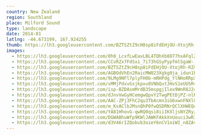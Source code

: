 ```yaml
---
country: New Zealand
region: Southland
place: Milford Sound
type: landscape
date: 2014-01
latlng: -44.673199, 167.924255
thumb: https://lh3.googleusercontent.com/BZTSZtZ9cH8sp8iFdEHjOU-XtojRh-RZmx7FtMSvORxy5GnNkL9MaKbGGBbyzagWa85ufsoGH4Xq4Pn4uTGy5DC5WBsZTmHIfNVBAHJAuJi8cs10TRwWKo1LmJLIZZa7fZmudlXMvRQ
images:
  - https://lh3.googleusercontent.com/0h0_LcxfLwEavLBL4TQhXb8O77hxAFql23NPgJwsJHLpQXOcijzPXe_35RyYG7Y0JmxeQmuBDOxMWqymIRZMjXsCFzCrn9YVQxMoiVrFo1IcosEgl6gtm-YEQiYa_xwN-qWEJQ0Prak
  - https://lh3.googleusercontent.com/CCvRZx7FdSxi_7i73hGSyPypfmlSgaW-_zFPF7bXTs0cg8hKA3qVAo2_La067zx-rm4V_HnCbDT46_seR9nmctkJjFOg8aNYub5rd5p3Wj43ytPZhSPbV7DEeAcZiFpOlVp_yaJkP5w
  - https://lh3.googleusercontent.com/BZTSZtZ9cH8sp8iFdEHjOU-XtojRh-RZmx7FtMSvORxy5GnNkL9MaKbGGBbyzagWa85ufsoGH4Xq4Pn4uTGy5DC5WBsZTmHIfNVBAHJAuJi8cs10TRwWKo1LmJLIZZa7fZmudlXMvRQ
  - https://lh3.googleusercontent.com/AGBOdVhEn2RaicMW023Xgkg0ja_idun1blcy_EwNw8vCChdxHqmvyC4BZwJcGc4p_gsaYCf-WRZZGmswvJ_eQTMuXv4dWVGwsL6GixQaRoGdattZvQKwoKrhDDu76s9JqhhJIrEPu5c
  - https://lh3.googleusercontent.com/9LMg9NFl7plyFH0b-mRHPdg_YlNHoRRpX9WmdjlbCQN6Ub84cXJSNjIDqDyQAuN2_l05BAgwd0P6_yiupaSCa46MYEI1edBc6JIxPaBA-op1CXQ4zpuugcFEAUgblwUVE1-JEc3VXrk
  - https://lh3.googleusercontent.com/vMMjPdxvGsjkpxu8VNbQutJHvS1eUU5Rvn7BRGntI7J3bqHfU8LuLuJBeioxqoiB9Q8UhtQOvd1SpYwX2MX5FOctA0G5kpvw9ZnthlyP-0faOXYoT8MdT9riaMuRKJSEac5x0etP8ro
  - https://lh3.googleusercontent.com/isp-BZDAsmMrdB35mspgjIlex9WnR8J24IUdSTWMxKtolT03cgCsby9qA0bX5fO_KgXb8w-2olzlnk6fcsjRN_83NswydDQoXdP_emWbYryOalWCp0KsvqSbHAwYvSFH3m-hmZOs6_Q
  - https://lh3.googleusercontent.com/dJnvVwGyHCemgwQpvY2TwgPEtDjPZ-nlRCVjRxEM0UGxzhH1chF2yzh9r-6uX6QiAHTCgIcea3HWrLZcWxCVMpU6Do27nVS2Db7QpGj_HphOuzsRXqXLgwsGfzkxrJUblwRWli326LY
  - https://lh3.googleusercontent.com/AAC-ZPj3FhC2qu3TbAcmn3iG6xwnFNXlGpq6oxODJ3DfZi-59x6JOKiV3I6EQxlIkyVXtuv7IF_7kubvEkdmRceL97l-gFv7W8NgtRDKvf0wB2jK95BCXlEPSfh7yztr4_O15Oce3hc
  - https://lh3.googleusercontent.com/m_KsAClbJMsnQhP0fwQSDRNrQClXHWEQo8hIxVSlf5_wuvIts_mPJCDKldmyc-PJRC8P_Cspu5y-7_VXZz9Z_DNBCWU47Kzi1OGnxwYgBabfw5AkjP65aY6xuWsQLEEnb-mQVBYvaRg
  - https://lh3.googleusercontent.com/YA81HhovG-qwRQ0qsi8iiIKXljsNYZRyz0mE5bQQMAFzaf2YxMuxKrj1GunVtxh1wMklRq6J6rZuQi0TZaqcqp4_NVeWj-faPeZW88vnGYGO_LA8sY_dkmCWgMyI-FzgLvLQWTovVBw
  - https://lh3.googleusercontent.com/DGWABhuWfp9KWlJAWKFAkkXnUouci3wR3lNLeTp5P1gxJWeczixSddezxT095kLHo3uFDRIgOaryTbX-nNSY1pwE7DBAsUqwFvTmMnyCM8jPaPzVlMO7tPyjnyGwy7WZeDDxzvUyaCM
  - https://lh3.googleusercontent.com/d3V46rIZQobvb3oieY6nCV1oiWI_n8ZAvKQrEMaN4JQE__VWp8TdHyEnIt9avc1esm8r028SONkdg2Lk5aAjkMC-s7blVwdDMM8EBbBolA94DmVHPcZdbQEN_4wTQdg37Vsg_qIDwls
---
```

